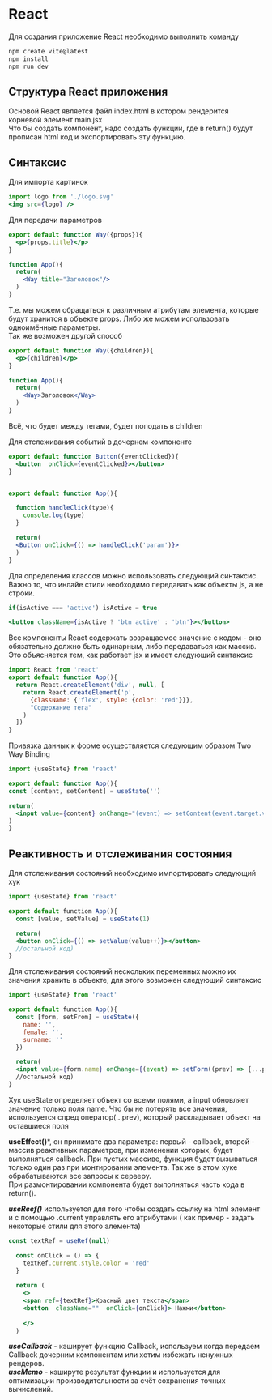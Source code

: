 # React 

Для создания приложение React необходимо выполнить команду
```cmd
npm create vite@latest
npm install
npm run dev
```

## Структура React приложения 
Основой React является файл index.html в котором рендерится корневой элемент main.jsx  
Что бы создать компонент, надо создать функции, где в return() будут прописан html код и экспортировать эту функцию.


## Синтаксис
Для импорта картинок
```jsx
import logo from './logo.svg'
<img src={logo} />
```

Для передачи параметров
```jsx
export default function Way({props}){
  <p>{props.title}</p>
}

function App(){
  return(
    <Way title="Заголовок"/>
  )
}
```
Т.е. мы можем обращаться к различным атрибутам элемента, которые будут хранится в объекте props. Либо же можем использовать одноимённые параметры.  
Так же возможен другой способ
```jsx
export default function Way({children}){
  <p>{children}</p>
}

function App(){
  return(
    <Way>Заголовок</Way>
  )
}
```
Всё, что будет между тегами, будет поподать в children  

Для отслеживания событий в дочернем компоненте

```jsx
export default function Button({eventClicked}){
  <button  onClick={eventClicked}></button>
}


export default function App(){

  function handleClick(type){
    console.log(type)
  }

  return(
  <Button onClick={() => handleClick('param')}>
  )
}
```

Для определения классов можно использовать следующий синтаксис. Важно то, что инлайе стили необходимо передавать как объекты js, а не строки.
```jsx
if(isActive === 'active') isActive = true

<button className={isActive ? 'btn active' : 'btn'}></button>
```
Все компоненты React содержать возращаемое значение с кодом - оно обязательно должно быть одинарным, либо передаваться как массив. Это объясняется тем, как работает jsx и имеет следующий синтаксис

```jsx
import React from 'react'
export default function App(){
  return React.createElement('div', null, [
    return React.createElement('p', 
      {className: {'flex', style: {color: 'red'}}}, 
      "Содержание тега"
    )
  ])
}
```

Привязка данных к форме осуществляется следующим образом Two Way Binding
```jsx
import {useState} from 'react'

export default function App(){
const [content, setContent] = useState('')

return(
  <input value={content} onChange="(event) => setContent(event.target.value)">
)
}
```
## Реактивность и отслеживания состояния

Для отслеживания состояний необходимо импортировать следующий хук
```jsx
import {useState} from 'react'

export default functiom App(){
  const [value, setValue] = useState(1)

  return(
  <button onClick={() => setValue(value++)}></button>
  //остальной код)
}
```
Для отслеживания состояний нескольких переменных можно их значения хранить в объекте, для этого возможен следующий синтаксис
```jsx
import {useState} from 'react'

export default functiom App(){
  const [form, setFrom] = useState({
    name: '',
    female: '',
    surname: ''
  })

  return(
  <input value={form.name} onChange={(event) => setForm((prev) => {...prev, name: event.target.value})}>
  //остальной код)
}
```
Хук useState определяет объект со всеми полями, а input обновляет значение только поля name. Что бы не потерять все значения, используется спред оператор(...prev), который раскладывает объект на оставшиеся поля

**useEffect()***, он принимате два параметра: первый - callback, второй - массив реактивных параметров, при изменении которых, будет выполняться callback. При пустых массиве, функция будет вызываться только один раз при монтировании элемента. Так же в этом хуке обрабатываются все запросы к серверу.  
При размонтировании компонента будет выполняться часть кода в return().

***useReef()*** используется для того чтобы создать ссылку на html элемент и с помощью .current управлять его атрибутами ( как пример - задать некоторые стили для этого элемента)
```jsx
const textRef = useRef(null)

  const onClick = () => {
    textRef.current.style.color = 'red'
  }
  
  return (
    <>
    <span ref={textRef}>Красный цвет текста</span>
    <button  className=""  onClick={onClick}> Нажми</button>
    
    </>
  )

```
***useCallback*** - кэширует функцию Callback, используем когда передаем Callback дочерним компонентам или хотим избежать ненужных рендеров.  
***useMemo*** - кэшируте результат функции и используется для оптимизации производительности за счёт сохранения точных вычислений.  
